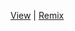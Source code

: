[View](https://ithinkihaveacat.github.io/hello-world-amp/)
|
[Remix](https://glitch.com/edit/#!/remix/clone-from-repo?&REPO_URL=https://github.com/ithinkihaveacat/hello-world-amp.git)
